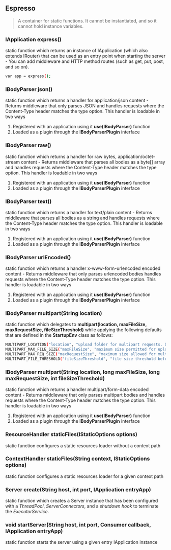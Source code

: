 ## Espresso

> A container for static functions. It cannot be instantiated, and so it cannot hold instance variables.

### IApplication express()

static function which returns an instance of IApplication (which also extends IRouter) that can be used as an entry
point when starting the server - You can add middleware and HTTP method routes (such as get, put, post, and so on).

```bash
var app = express();
```

### IBodyParser json()

static function which returns a handler for application/json content - Returns middleware that only parses JSON and 
handles requests where the Content-Type header matches the type option. 
This handler is loadable in two ways
1. Registered with an application using it __use(IBodyParser)__ function
2. Loaded as a plugin through the __IBodyParserPlugin__ interface

### IBodyParser raw()

static function which returns a handler for raw bytes, application/octet-stream content - Returns middleware that 
parses all bodies as a byte[] array and handles requests where the Content-Type header matches the type option. 
This handler is loadable in two ways
1. Registered with an application using it __use(IBodyParser)__ function
2. Loaded as a plugin through the __IBodyParserPlugin__ interface

### IBodyParser text()

static function which returns a handler for text/plain content - Returns middleware that parses all bodies as a string 
and handles requests where the Content-Type header matches the type option.
This handler is loadable in two ways
1. Registered with an application using it __use(IBodyParser)__ function
2. Loaded as a plugin through the __IBodyParserPlugin__ interface

### IBodyParser urlEncoded()

static function which returns a handler x-www-form-urlencoded encoded content - Returns middleware that only parses 
urlencoded bodies handles requests where the Content-Type header matches the type option.
This handler is loadable in two ways
1. Registered with an application using it __use(IBodyParser)__ function
2. Loaded as a plugin through the __IBodyParserPlugin__ interface

### IBodyParser multipart(String location)

static function which delegates to __multipart(location, maxFileSize, maxRequestSize, fileSizeThreshold)__ while 
applying the following defaults that are defined in the __StartupEnv__ class as follows:

```bash
MULTIPART_LOCATION("location", "upload folder for multipart requests. Default is java's temp directory", System.getProperty("java.io.tmpdir")),
MULTIPART_MAX_FILE_SIZE("maxFileSize", "maximum size permitted for uploaded file. Default is 1MB", 1_000_000L),
MULTIPART_MAX_REQ_SIZE("maxRequestSize", "maximum size allowed for multipart/form-data request. Default is 10MB", 10_000_000L),
MULTIPART_FILE_THRESHOLD("fileSizeThreshold", "file size threshold before which it is written to disk. Default is 0", 0)
```

### IBodyParser multipart(String location, long maxFileSize, long maxRequestSize, int fileSizeThreshold)

static function which returns a handler multipart/form-data encoded content - Returns middleware that only parses
multipart bodies and handles requests where the Content-Type header matches the type option.
This handler is loadable in two ways
1. Registered with an application using it __use(IBodyParser)__ function
2. Loaded as a plugin through the __IBodyParserPlugin__ interface

### ResourceHandler staticFiles(IStaticOptions options)

static function configures a static resources loader without a context path

### ContextHandler staticFiles(String context, IStaticOptions options)

static function configures a static resources loader for a given context path

### Server create(String host, int port, IApplication entryApp)

static function which creates a Server instance that has been configured with a _ThreadPool_, _ServerConnectors_, and
a _shutdown hook_ to terminate the _ExecutorService_.

### void startServer(String host, int port, Consumer<String> callback, IApplication entryApp)

static function starts the server using a given entry IApplication instance